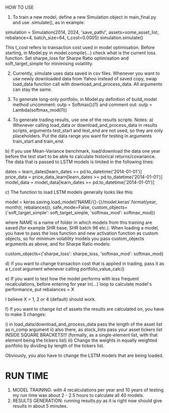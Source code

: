 HOW TO USE


1. To train a new model, define a new Simulation object in main_final.py and use .simulate(), as in example:

simulation = Simulation(2014, 2024, 'save_path/', assets=some_asset_list, rebalance=4, batch_size=64, t_cost=0.0005)
    simulation.simulate()

This t_cost refers to transaction cost used in model optimisation.
Before starting, in Model.py in model.compile(...) check what is the current loss function. Set sharpe_loss for Sharpe Ratio optimisation and soft_target_simple for minimising volatility.


2. Currently, simulate uses data saved in csv files. Whenever you want to use newly downloaded data from Yahoo instead of saved copy, swap load_data function call
   with download_and_process_data. All arguments can stay the same. 


3. To generate long-only portfolio, in Model.py definition of build_model method uncomment:
	outp = Softmax()(l1)
   and comment out:
	outp = Lambda(softmax_mod(l1))

4. To generate trading results, use one of the results scripts.
Notes:
a) Whenever calling load_data or download_and_process_data in results scripts, arguments test_start and test_end are not used, so they are only placeholders. Put the data range you want
for testing in arguments train_start and train_end.

b) If you use Mean-Variance benchmark, load/download the data one year before the test start to be able to calculate historical returns/covariance. The data that is passed to LSTM models
   is limited in the following lines:

dates = learn_dates[learn_dates >= pd.to_datetime('2014-01-01')]
price_data = price_data_learn[learn_dates >= pd.to_datetime('2014-01-01')]
model_data = model_data[learn_dates >= pd.to_datetime('2014-01-01')]


c) The function to load LSTM models generally looks like this:

model = keras.saving.load_model('NAME/{}-{}/model.keras'.format(year, month(r, rebalances)),
                                        safe_mode=False, custom_objects={'soft_target_simple': soft_target_simple, 'softmax_mod': softmax_mod})

where NAME is a name of folder in which models from this training are saved (for example SHR base, SHR batch 96 etc.). When loading a model, you have to pass
the loss function and new activation function as custom objects, so for minimum volatility models you pass custom_objects arguments as above, and for Sharpe Ratio models: 

custom_objects={'sharpe_loss': sharpe_loss, 'softmax_mod': softmax_mod}


d) If you want to change transaction cost that is applied in trading, pass it as a t_cost argument whenever calling portfolio_value_calc()

e) If you want to test how the model performs with less frequent recalculations, before entering for year in(...) loop to calculate model's performance, put
	rebalances = X

I believe X = 1, 2 or 4 (default) should work.


f) If you want to change list of assets the results are calculated on, you have to make 3 changes:

i) in load_data/download_and_process_data pass the length of the asset list as n_comp argument
ii) also there, as stock_lists pass your asset tickers list INSIDE SQUARE BRACKETS!!! (formally, as a single-element list, with that element being the tickers list)
iii) Change the weights in equally weighted portfolio by dividing by length of the tickers list.

Obviously, you also have to change the LSTM models that are being loaded.



RUN TIME
=====================================
1. MODEL TRAINING: with 4 recalculations per year and 10 years of testing my run time was about 2 - 2.5 hours to calculate all 40 models.
2. RESULTS GENERATION: running results.py as it is right now should give results in about 5 minutes.
